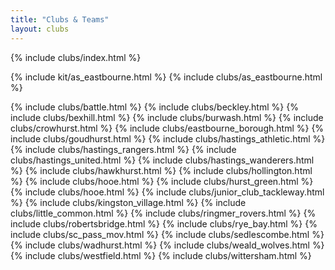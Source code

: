 ```yaml
---
title: "Clubs & Teams"
layout: clubs
---
```


{% include clubs/index.html %}

{% include kit/as_eastbourne.html %}
{% include clubs/as_eastbourne.html %}

{% include clubs/battle.html %}
{% include clubs/beckley.html %}
{% include clubs/bexhill.html %}
{% include clubs/burwash.html %}
{% include clubs/crowhurst.html %}
{% include clubs/eastbourne_borough.html %}
{% include clubs/goudhurst.html %}
{% include clubs/hastings_athletic.html %}
{% include clubs/hastings_rangers.html %}
{% include clubs/hastings_united.html %}
{% include clubs/hastings_wanderers.html %}
{% include clubs/hawkhurst.html %}
{% include clubs/hollington.html %}
{% include clubs/hooe.html %}
{% include clubs/hurst_green.html %}
{% include clubs/hooe.html %}
{% include clubs/junior_club_tackleway.html %}
{% include clubs/kingston_village.html %}
{% include clubs/little_common.html %}
{% include clubs/ringmer_rovers.html %}
{% include clubs/robertsbridge.html %}
{% include clubs/rye_bay.html %}
{% include clubs/sc_pass_mov.html %}
{% include clubs/sedlescombe.html %}
{% include clubs/wadhurst.html %}
{% include clubs/weald_wolves.html %}
{% include clubs/westfield.html %}
{% include clubs/wittersham.html %}
